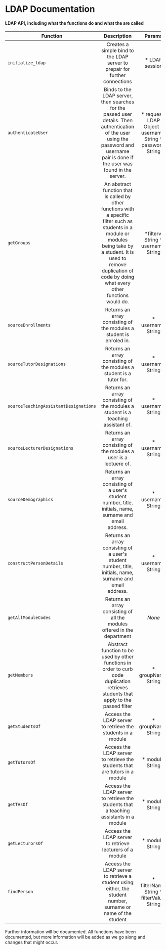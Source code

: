 LDAP Documentation
==================

#### LDAP API, including what the functions do and what the are called


|Function                   | Description                 | Params                | Return                |
|---------------------------|:---------------------------:|:---------------------:|----------------------:|
|`initialize_ldap`|Creates a simple bind to the LDAP server to prepair for further connections|* LDAP session|Returns an array the information required based on the filter used|
|`authenticateUser`|Binds to the LDAP server, then searches for the passed user details. Then authentication of the user using the password and username pair is done if the user was found in the server.|* request : LDAP Object * username: String * password: String|Not sure yet|
|`getGroups`|An abstract function that is called by other functions with a specific filter such as students in a module or modules being take by a student. It is used to remove duplication of code by doing what every other functions would do.|*filterv: String * username: String |String array|
|`sourceEnrollments`|Returns an array consisting of the modules a student is enroled in.|* username: String|String array|
|`sourceTutorDesignations`|Returns an array consisting of the modules a student is a tutor for.|* username: String|String array|
|`sourceTeachingAssistantDesignations`|Returns an array consisting of the modules a student is a teaching assistant of.|* username: String|String array|
|`sourceLecturerDesignations`|Returns an array consisting of the modules a user is a lectuere of.|* username: String|String array|
|`sourceDemographics`|Returns an array consisting of a user's student number, title, initials, name, surname and email address.|* username: String|String array|
|`constructPersonDetails`|Returns an array consisting of a user's student number, title, initials, name, surname and email address.|* username: String|String array|
|`getAllModuleCodes`|Returns an array consisting of all the modules offered in the department|_None_|String array|
|`getMembers`|Abstract function to be used by other functions in order to curb code duplication retrieves students that apply to the passed filter|* groupName: String|String array|
|`getStudentsOf`|Access the LDAP server to retrieve the students in a module|* groupName: String|String array|
|`getTutorsOf`|Access the LDAP server to retrieve the students that are tutors in a module|* module: String|String array|
|`getTAsOf`|Access the LDAP server to retrieve the students that a teaching assistants in a module|* module: String|String array|
|`getLecturorsOf`|Access the LDAP server to retrieve lecturers of a module|* module: String|String array|
|`findPerson`|Access the LDAP server to retrieve a student using either, the student number, surname or name of the student|* filterName: String * filterValue: String|String array|

Further information will be documented. All functions have been documented, but more information will be added as we go along and changes that might occur.


